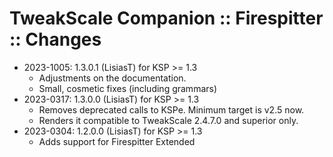 # TweakScale Companion :: Firespitter :: Changes

* 2023-1005: 1.3.0.1 (LisiasT) for KSP >= 1.3
	+ Adjustments on the documentation.
	+ Small, cosmetic fixes (including grammars)
* 2023-0317: 1.3.0.0 (LisiasT) for KSP >= 1.3
	+ Removes deprecated calls to KSPe. Minimum target is v2.5 now.
	+ Renders it compatible to TweakScale 2.4.7.0 and superior only.
* 2023-0304: 1.2.0.0 (LisiasT) for KSP >= 1.3
	+ Adds support for Firespitter Extended
